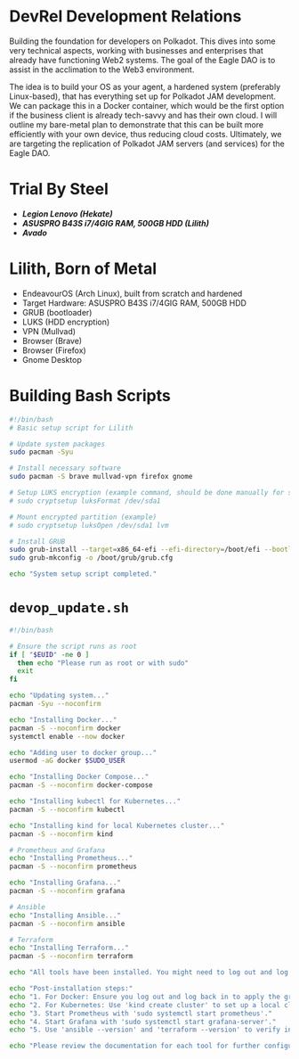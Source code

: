 # DevRel Development Relations
Building the foundation for developers on Polkadot. This dives into some very technical aspects, working with businesses and enterprises that already have functioning Web2 systems. The goal of the Eagle DAO is to assist in the acclimation to the Web3 environment.

The idea is to build your OS as your agent, a hardened system (preferably Linux-based), that has everything set up for Polkadot JAM development. We can package this in a Docker container, which would be the first option if the business client is already tech-savvy and has their own cloud. I will outline my bare-metal plan to demonstrate that this can be built more efficiently with your own device, thus reducing cloud costs. Ultimately, we are targeting the replication of Polkadot JAM servers (and services) for the Eagle DAO.

# Trial By Steel

- ***Legion Lenovo (Hekate)***
- ***ASUSPRO B43S i7/4GIG RAM, 500GB HDD (Lilith)***
- ***Avado***


# Lilith, Born of Metal
- EndeavourOS (Arch Linux), built from scratch and hardened
- Target Hardware: ASUSPRO B43S i7/4GIG RAM, 500GB HDD
- GRUB (bootloader)
- LUKS (HDD encryption)
- VPN (Mullvad)
- Browser (Brave)
- Browser (Firefox)
- Gnome Desktop

# Building Bash Scripts
```bash
#!/bin/bash
# Basic setup script for Lilith

# Update system packages
sudo pacman -Syu

# Install necessary software
sudo pacman -S brave mullvad-vpn firefox gnome

# Setup LUKS encryption (example command, should be done manually for security)
# sudo cryptsetup luksFormat /dev/sda1

# Mount encrypted partition (example)
# sudo cryptsetup luksOpen /dev/sda1 lvm

# Install GRUB
sudo grub-install --target=x86_64-efi --efi-directory=/boot/efi --bootloader-id=GRUB
sudo grub-mkconfig -o /boot/grub/grub.cfg

echo "System setup script completed."
```

# `devop_update.sh`
```bash
#!/bin/bash

# Ensure the script runs as root
if [ "$EUID" -ne 0 ]
  then echo "Please run as root or with sudo"
  exit
fi

echo "Updating system..."
pacman -Syu --noconfirm

echo "Installing Docker..."
pacman -S --noconfirm docker
systemctl enable --now docker

echo "Adding user to docker group..."
usermod -aG docker $SUDO_USER

echo "Installing Docker Compose..."
pacman -S --noconfirm docker-compose

echo "Installing kubectl for Kubernetes..."
pacman -S --noconfirm kubectl

echo "Installing kind for local Kubernetes cluster..."
pacman -S --noconfirm kind

# Prometheus and Grafana
echo "Installing Prometheus..."
pacman -S --noconfirm prometheus

echo "Installing Grafana..."
pacman -S --noconfirm grafana

# Ansible
echo "Installing Ansible..."
pacman -S --noconfirm ansible

# Terraform
echo "Installing Terraform..."
pacman -S --noconfirm terraform

echo "All tools have been installed. You might need to log out and log back in for the docker group change to take effect."

echo "Post-installation steps:"
echo "1. For Docker: Ensure you log out and log back in to apply the group change."
echo "2. For Kubernetes: Use 'kind create cluster' to set up a local cluster."
echo "3. Start Prometheus with 'sudo systemctl start prometheus'."
echo "4. Start Grafana with 'sudo systemctl start grafana-server'."
echo "5. Use 'ansible --version' and 'terraform --version' to verify installations."

echo "Please review the documentation for each tool for further configuration and usage."
```
